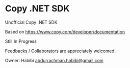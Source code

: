 Copy .NET SDK
============

Unofficial Copy .NET SDK

Based on https://www.copy.com/developer/documentation

Still In Progress

Feedbacks / Collaborators are appreciately welcomed.


Owner:
Habibi
abdurrachman.habibi@gmail.com
